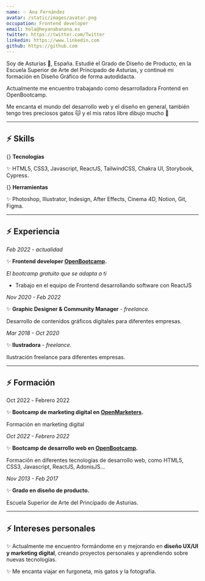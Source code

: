 ```yaml
---
name: ✨ Ana Fernández
avatar: /static/images/avatar.png
occupation: Frontend developer
email: hola@heyanabanana.es
twitter: https://twitter.com/Twitter
linkedin: https://www.linkedin.com
github: https://github.com
---
```


Soy de Asturias 🌲, España. Estudié el Grado de Diseño de Producto, en la Escuela Superior de Arte del Principado de Asturias, y continué mi formación en Diseño Gráfico de forma autodidacta.

Actualmente me encuentro trabajando como desarrolladora Frontend en OpenBootcamp.

Me encanta el mundo del desarrollo web y el diseño en general, también tengo tres preciosos gatos 🐱 y el mis ratos libre dibujo mucho 🎨

---

## <a name="skills"></a>⚡️ **Skills**

{} **Tecnologías**

✨ HTML5, CSS3, Javascript, ReactJS, TailwindCSS, Chakra UI, Storybook, Cypress.

{} **Herramientas**

✨ Photoshop, Illustrator, Indesign, After Effects, Cinema 4D, Notion, Git, Figma.

---

## <a name="experiencia"></a> ⚡️ **Experiencia**

_Feb 2022 - actualidad_

✨ **Frontend developer [OpenBootcamp](https://open-bootcamp.com/).**

_El bootcamp gratuito que se adapta a ti_

- Trabajo en el equipo de Frontend desarrollando software con ReactJS

_Nov 2020 - Feb 2022_

✨ **Graphic Designer & Community Manager** - _freelance._

Desarrollo de contenidos gráficos digitales para diferentes empresas.

_Mar 2018 - Oct 2020_

✨ **Ilustradora** - _freelance._

Ilustración freelance para diferentes empresas.

---

## <a name="formacion"></a> ⚡️ **Formación**

Oct 2022 _-_ Febrero 2022

✨ **Bootcamp de marketing digital en [OpenMarketers](https://open-marketers.com/).**

Formación en marketing digital

_Oct 2022 - Febrero 2022_

✨ **Bootcamp de desarrollo web en [OpenBootcamp](https://open-bootcamp.com/).**

Formación en diferentes tecnologías de desarrollo web, como HTML5, CSS3, Javascript, ReactJS, AdonisJS...

_Nov 2013 - Feb 2017_

✨ **Grado en diseño de producto.**

Escuela Superior de Arte del Principado de Asturias.

---

## ⚡️ <a name="personal"></a> **Intereses personales**

✨ Actualmente me encuentro formándome en y mejorando en **diseño UX/UI y marketing digital**, creando proyectos personales y aprendiendo sobre nuevas tecnologías.

✨ Me encanta viajar en furgoneta, mis gatos y la fotografía.
